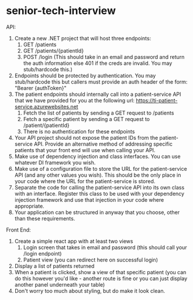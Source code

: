 # senior-tech-interview

API:
1. Create a new .NET project that will host three endpoints:
   1. GET /patients
   2. GET /patients/{patientId}
   3. POST /login (This should take in an email and password and return the auth information else 401 if the creds are invalid. You may stub/hardcode this.)
2. Endpoints should be protected by authentication. You may stub/hardcode this but callers must provide an auth header of the form: "Bearer {authToken}"
3. The patient endpoints should internally call into a patient-service API that we have provided for you at the following url: https://ti-patient-service.azurewebsites.net
   1. Fetch the list of patients by sending a GET request to /patients
   2. Fetch a specific patient by sending a GET request to /patient/{patientId}
   3. There is no authentication for these endpoints
4. Your API project should not expose the patient IDs from the patient-service API. Provide an alternative method of addressing specific patients that your front end will use when calling your API.
5. Make use of dependency injection and class interfaces. You can use whatever DI framework you wish.
6. Make use of a configuration file to store the URL for the patient-service API (and any other values you wish). This should be the only place in your code where the URL for the patient-service is stored.
7. Separate the code for calling the patient-service API into its own class with an interface. Register this class to be used with your dependency injection framework and use that injection in your code where appropriate.
8. Your application can be structured in anyway that you choose, other than these requirements.  


Front End:
1. Create a simple react app with at least two views
   1. Login screen that takes in email and password (this should call your /login endpoint)
   2. Patient view (you can redirect here on successful login)
2. Display a list of patients returned
3. When a patient is clicked, show a view of that specific patient (you can do this however you'd like - another route is fine or you can just display another panel underneath your table)
4. Don't worry too much about styling, but do make it look clean.
